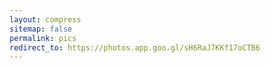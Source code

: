 ```yaml
---
layout: compress
sitemap: false
permalink: pics
redirect_to: https://photos.app.goo.gl/sH6RaJ7KKf17oCTB6
---
```


